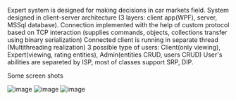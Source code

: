 Expert system is designed for making decisions in car markets field.
System designed in client-server architecture (3 layers: client app(WPF), server, MSSql database).
Connection implemented with the help of custom protocol based on TCP interaction (supplies commands, objects, collections transfer using binary serialization)
Connected client is running in separate thread (Multithreading realization)
3 possible type of users: Client(only viewing), Expert(viewing, rating entities), Admin(entities CRUD, users CRUD)
User's abilities are separeted by ISP, most of classes support SRP, DIP.



Some screen shots



![image](https://user-images.githubusercontent.com/93078951/163868351-2bf2a62f-3b3c-4722-beba-85687a73312f.png)
![image](https://user-images.githubusercontent.com/93078951/163868483-8d2302de-790f-4cfb-a178-317152f43d33.png)
![image](https://user-images.githubusercontent.com/93078951/163868550-720b068d-735d-49cd-8566-9ee2a9e5375e.png)
